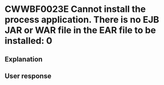 # CWWBF0023E Cannot install the process application. There is no EJB JAR or WAR file in the EAR file to be installed: 0

## Explanation

## User response